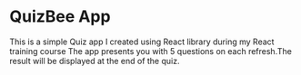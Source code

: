 # QuizBee App

This is a simple Quiz app I created using React library during my React training course
The app presents you with 5 questions on each refresh.The result will be displayed at the end of the quiz.
